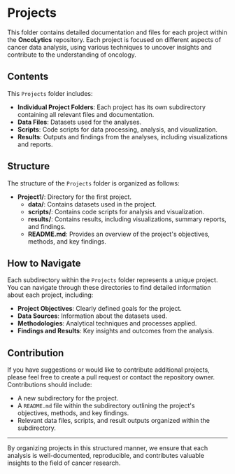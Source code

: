 # Projects

This folder contains detailed documentation and files for each project within the **OncoLytics** repository. Each project is focused on different aspects of cancer data analysis, using various techniques to uncover insights and contribute to the understanding of oncology.

## Contents

This `Projects` folder includes:

- **Individual Project Folders**: Each project has its own subdirectory containing all relevant files and documentation.
- **Data Files**: Datasets used for the analyses.
- **Scripts**: Code scripts for data processing, analysis, and visualization.
- **Results**: Outputs and findings from the analyses, including visualizations and reports.

## Structure

The structure of the `Projects` folder is organized as follows:


- **Project1/**: Directory for the first project.
  - **data/**: Contains datasets used in the project.
  - **scripts/**: Contains code scripts for analysis and visualization.
  - **results/**: Contains results, including visualizations, summary reports, and findings.
  - **README.md**: Provides an overview of the project's objectives, methods, and key findings.

## How to Navigate

Each subdirectory within the `Projects` folder represents a unique project. You can navigate through these directories to find detailed information about each project, including:

- **Project Objectives**: Clearly defined goals for the project.
- **Data Sources**: Information about the datasets used.
- **Methodologies**: Analytical techniques and processes applied.
- **Findings and Results**: Key insights and outcomes from the analysis.

## Contribution

If you have suggestions or would like to contribute additional projects, please feel free to create a pull request or contact the repository owner. Contributions should include:

- A new subdirectory for the project.
- A `README.md` file within the subdirectory outlining the project's objectives, methods, and key findings.
- Relevant data files, scripts, and result outputs organized within the subdirectory.

---

By organizing projects in this structured manner, we ensure that each analysis is well-documented, reproducible, and contributes valuable insights to the field of cancer research.
